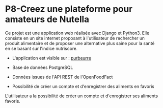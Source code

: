 # P8-Creez une plateforme pour amateurs de Nutella

Ce projet est une application web réalisée avec Django et Python3. Elle consiste en un site internet proposant à l'utilisateur
de rechercher un produit alimentaire et de proposer une alternative plus saine pour la santé en se basant sur l'indice nutriscore.

* L'application est visible sur : [purbeurre](https://purbeurre-p8.herokuapp.com/)

* Base de données PostgreSQL

* Données issues de l'API REST de l'OpenFoodFact

* Possibilité de créer un compte et d'enregistrer des aliments en favoris


L'utilisateur a la possibilité de créer un compte et d'enregistrer ses aliments favoris.